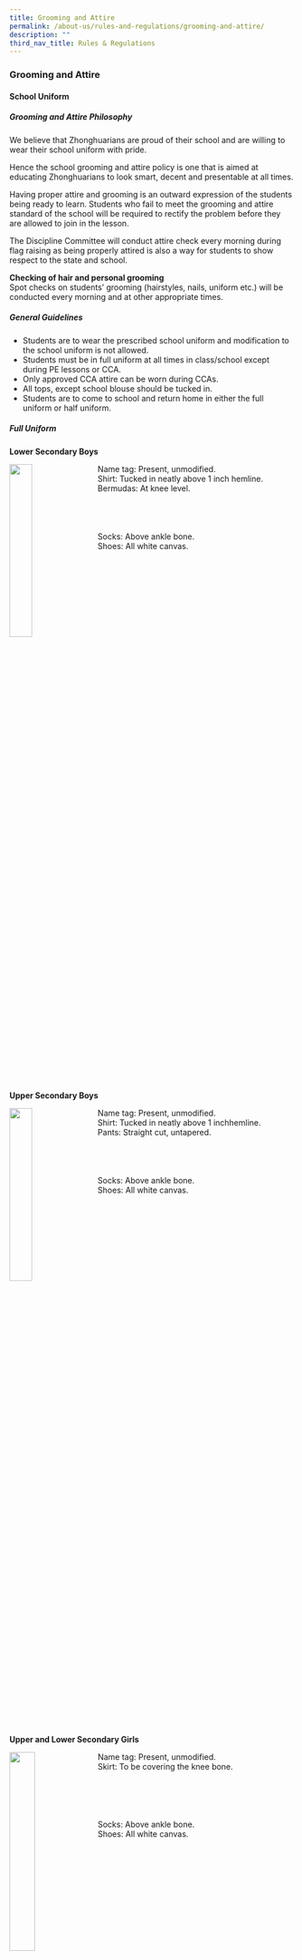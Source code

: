```yaml
---
title: Grooming and Attire
permalink: /about-us/rules-and-regulations/grooming-and-attire/
description: ""
third_nav_title: Rules & Regulations
---
```

### **Grooming and Attire**
#### **School Uniform**
##### **Grooming and Attire Philosophy**
We believe that Zhonghuarians are proud of their school and are willing to wear their school uniform with pride.

Hence the school grooming and attire policy is one that is aimed at educating Zhonghuarians to look smart, decent and presentable at all times.  

Having proper attire and grooming is an outward expression of the students being ready to learn. Students who fail to meet the grooming and attire standard of the school will be required to rectify the problem before they are allowed to join in the lesson.

The Discipline Committee will conduct attire check every morning during flag raising as being properly attired is also a way for students to show respect to the state and school.

**Checking of hair and personal grooming**<br>
Spot checks on students’ grooming (hairstyles, nails, uniform etc.) will be conducted every morning and at other appropriate times.

##### **General Guidelines**
*   Students are to wear the prescribed school uniform and modification to the school uniform is not allowed.
*   Students must be in full uniform at all times in class/school except during PE lessons or CCA.
*   Only approved CCA attire can be worn during CCAs.
*   All tops, except school blouse should be tucked in.
*   Students are to come to school and return home in either the full uniform or half uniform.

##### **Full Uniform**

**Lower Secondary Boys**

<img src="/images/boyslower.jpg" style="width:28%;margin-right:15px;" align = "left">
Name tag: Present, unmodified.<br>
Shirt: Tucked in neatly above 1 inch hemline.<br>
Bermudas: At knee level.<br><br><br><br><br>
Socks: Above ankle bone.<br>
Shoes: All white canvas.

<br clear="left">

**Upper Secondary Boys**

<img src="/images/boysupper.jpg" style="width:28%;margin-right:15px;" align = "left">Name tag: Present, unmodified.<br>
Shirt: Tucked in neatly above 1 inchhemline.<br>
Pants: Straight cut, untapered.<br><br><br><br><br>Socks: Above ankle bone.<br>Shoes: All white canvas.

<br clear="left">

**Upper and Lower Secondary Girls**

<img src="/images/girlsul.jpg" style="width:30%;margin-right:5px;" align = "left">Name tag: Present, unmodified.<br>Skirt: To be covering the knee bone.<br><br><br><br><br><br>Socks: Above ankle bone.<br>Shoes: All white canvas.

<br clear="left">

**PE Attire**

<img src="/images/peattire1.jpg" style="width:28%;margin-right:15px;" align = "left">Should be worn only during PE lesson.<br><br><br>Students are allowed to wear half uniform (PE T-shirt with school bermudas, pants or skirt) for flag raising on days where they have PE lessons before recess.<br><br><br><br><br><br><img src="/images/peattire2.jpg" style="width:28%;margin-right:15px;" align = "left"><br>After their PE lessons, students are to change to their half uniform while in the class.<br><br>Student should change back to their full uniform after recess<br><br>Top must be tucked in neatly

<br clear="left">

**Student Councilors and Monitors**

<img src="/images/scm2.jpg" style="width:28%;margin-right:15px;" align = "left"><br>The Student Councilors and Monitor represent the student leadership body of the school; we believe that their grooming and attire would be exemplary.<br><br>They are to adhere to the strict grooming and attire standard of the school and serve as a role model to the rest of the student population.<br><br><br><br><img src="/images/scm1.jpg" style="width:28%;margin-right:15px;" align = "left"><br>As recognition of their contribution to the school, councilors and monitors are identified by the school tie.

<br clear="left">

**Student Ambassadors/ Award Winners**

<img src="/images/sa.jpg" style="width:30%;margin-right:5px;" align = "left">Students who win award at national level or representing the school as student ambassadors are required to put on the school blazers.<br><br>They are trusted to project a dignified image of the school during such functions.<br><br>The school blazers can be drawn from the Teacher-Advisor of the Student Council.

<br clear="left">

#### **Grooming**

Proper grooming of the students is important to the school as it signifies the pride that students have for themselves. The grooming policies aim to inculcate in our students grooming standards that promote good hygiene as well as to project a proper image of a student to the general public.

**Hair Colour**<br>
Students are not allowed to dye their hair. Students’ hair should be of natural colour.

**Boys (Hair)**

<img src="/images/boyshair1.jpg" style="width:33%" align=left>
<img src="/images/boyshair2.jpg" style="width:34%" align=left>
<img src="/images/boyshair3.jpg" style="width:33%" align=left>

<br clear="left">

|  |  |  |
|:---:|:---:|:---:|
| **Front**<br><br>- Fringe should not be touching the eyebrows.<br>- Hair colour should be natural.<br>- Moustache, beards, goatees or long sideburns are not allowed. | **Side**<br><br>- Sloped<br>- Sideburn should not be lower than the tragus or the mid-point of the external ear. | **Back**<br><br>- Sloped<br>- Hair should not be touching the collar. |
|

**Clean-Shaven and Neat Facial Appearance for Male Students**<br>
Male students must be neat in appearance, clean shaven and no facial hair is allowed. Male students should keep their hair short and tidy. An elaborate hairstyle is not allowed (Eg: Mohawk, overlapped etc)

**Girls (Short Hair)**

<img src="/images/girlshairshort1.jpg" style="width:33%" align=left>
<img src="/images/girlshairshort2.jpg" style="width:33%" align=left>
<img src="/images/girlshairshort3.jpg" style="width:33%" align=left>

<br clear="left">

|  |  |  |
|:---:|:---:|:---:|
| **Front**<br><br>Fringe should not be touching the eyebrows. Hair colour should be natural. | **Side**<br><br>Hair must not touch the shouldersand must be neat. It should not be tied. | **Back**<br><br>Hair should not be touching the collar.|
|

**Girls (Long Hair)**

<img src="/images/girlshairlong1.jpg" style="width:33%" align=left>
<img src="/images/girlshairlong2.jpg" style="width:33%" align=left>
<img src="/images/girlshairlong3.jpg" style="width:33%" align=left>

<br clear="left">

|  |  |  |
|:---:|:---:|:---:|
| **Front**<br><br>Fringe should not be touching the eyebrows<br><br>Hair colour should be natural | **Side**<br><br>Fringe should be pinned neatly and securely behind the ear.<br><br>A single ponytail is recommended. | **Back**<br><br>Hair should not be touching the collar.|
|

The school uniform can be purchased at the following retailer:<br>
**Hong Kong Tat Kee Tailor**<br>
Factory:<br>
Blk 3012, #03-2028/2030<br>
Bedok North Ave 4<br>
Bedok Industrial Park E<br>
Singapore 489978<br>
Tel: 6241 1933<br>
Fax: 6443 9929